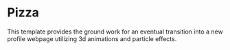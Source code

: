 # Pizza

This template provides the ground work for an eventual transition into a new profile webpage utilizing 3d animations and particle effects.
